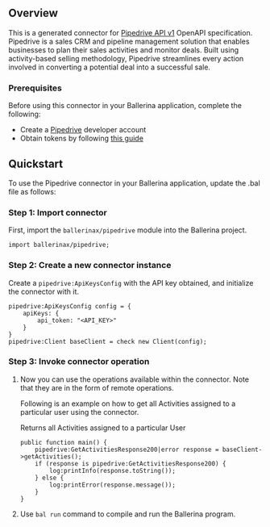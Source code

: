 ## Overview
This is a generated connector for [Pipedrive API v1](https://developers.pipedrive.com/docs/api/v1) OpenAPI specification.
Pipedrive is a sales CRM and pipeline management solution that enables businesses to plan their sales activities and monitor deals. 
Built using activity-based selling methodology, Pipedrive streamlines every action involved in converting a potential deal into a successful sale.

### Prerequisites

Before using this connector in your Ballerina application, complete the following:

* Create a [Pipedrive](https://www.pipedrive.com) developer account
* Obtain tokens by following [this guide](https://pipedrive.readme.io/docs/core-api-concepts-authentication)
 
## Quickstart

To use the Pipedrive connector in your Ballerina application, update the .bal file as follows:

### Step 1: Import connector
First, import the `ballerinax/pipedrive` module into the Ballerina project.
```ballerina
import ballerinax/pipedrive;
```

### Step 2: Create a new connector instance
Create a `pipedrive:ApiKeysConfig` with the API key obtained, and initialize the connector with it. 
```ballerina
pipedrive:ApiKeysConfig config = {
    apiKeys: {
        api_token: "<API_KEY>"
    }
}
pipedrive:Client baseClient = check new Client(config);
```

### Step 3: Invoke connector operation
1. Now you can use the operations available within the connector. Note that they are in the form of remote operations.

    Following is an example on how to get all Activities assigned to a particular user using the connector. 

    Returns all Activities assigned to a particular User

    ```ballerina
    public function main() {
        pipedrive:GetActivitiesResponse200|error response = baseClient->getActivities();
        if (response is pipedrive:GetActivitiesResponse200) {
            log:printInfo(response.toString());
        } else {
            log:printError(response.message());
        }
    }
    ``` 

2. Use `bal run` command to compile and run the Ballerina program. 
